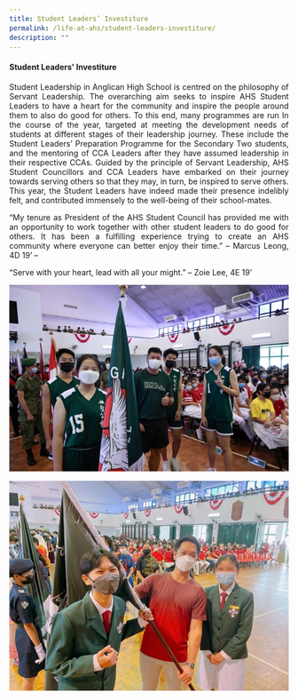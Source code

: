 ```yaml
---
title: Student Leaders’ Investiture
permalink: /life-at-ahs/student-leaders-investiture/
description: ""
---
```

#### Student Leaders' Investiture

<p align="justify">
Student Leadership in Anglican High School is centred on the philosophy of Servant Leadership. The overarching aim seeks to inspire AHS Student Leaders to have a heart for the community and inspire the people around them to also do good for others. To this end, many programmes are run In the course of the year, targeted at meeting the development needs of students at different stages of their leadership journey.  These include the Student Leaders’ Preparation Programme for the Secondary Two students, and the mentoring of CCA Leaders after they have assumed leadership in their respective CCAs. Guided by the principle of Servant Leadership, AHS Student Councillors and CCA Leaders have embarked on their journey towards serving others so that they may, in turn, be inspired to serve others.  This year, the Student Leaders have indeed made their presence indelibly felt, and contributed immensely to the well-being of their school-mates.</p>

<p align="justify">
“My tenure as President of the AHS Student Council has provided me with an opportunity to work together with other student leaders to do good for others. It has been a fulfilling experience trying to create an AHS community where everyone can better enjoy their time.” – Marcus Leong, 4D 19’ –</p>

“Serve with your heart, lead with all your might.” – Zoie Lee, 4E 19’ 

![](/images/Life%20at%20AHS/Investiture/2022_Student_Leaders_Investiture_01.jpg)

![](/images/Life%20at%20AHS/Investiture/2022_Student_Leaders_Investiture_02.jpg)
